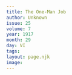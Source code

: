 ```yaml
---
title: The One-Man Job
author: Unknown
issue: 25
volume: 7
year: 1917
month: 29
day: VI
tags:
layout: page.njk
image:
---
```



